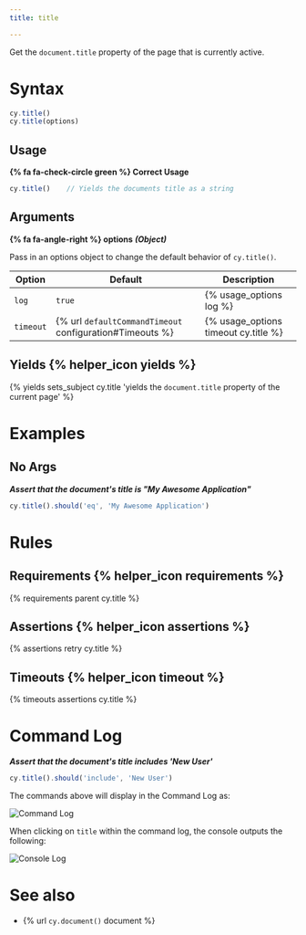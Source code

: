 ```yaml
---
title: title

---
```


Get the `document.title` property of the page that is currently active.

# Syntax

```javascript
cy.title()
cy.title(options)
```

## Usage

**{% fa fa-check-circle green %} Correct Usage**

```javascript
cy.title()    // Yields the documents title as a string
```

## Arguments

**{% fa fa-angle-right %} options**  ***(Object)***

Pass in an options object to change the default behavior of `cy.title()`.

Option | Default | Description
--- | --- | ---
`log` | `true` | {% usage_options log %}
`timeout` | {% url `defaultCommandTimeout` configuration#Timeouts %} | {% usage_options timeout cy.title %}

## Yields {% helper_icon yields %}

{% yields sets_subject cy.title 'yields the `document.title` property of the current page' %}

# Examples

## No Args

***Assert that the document's title is "My Awesome Application"***

```javascript
cy.title().should('eq', 'My Awesome Application')
```

# Rules

## Requirements {% helper_icon requirements %}

{% requirements parent cy.title %}

## Assertions {% helper_icon assertions %}

{% assertions retry cy.title %}

## Timeouts {% helper_icon timeout %}

{% timeouts assertions cy.title %}

# Command Log

***Assert that the document's title includes 'New User'***

```javascript
cy.title().should('include', 'New User')
```

The commands above will display in the Command Log as:

![Command Log](/img/api/title/test-title-of-website-or-webapp.png)

When clicking on `title` within the command log, the console outputs the following:

![Console Log](/img/api/title/see-the-string-yielded-in-the-console.png)

# See also

- {% url `cy.document()` document %}

